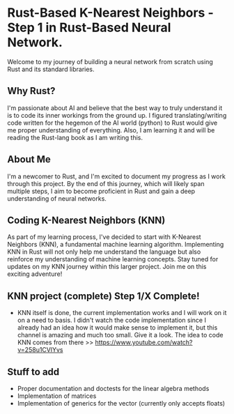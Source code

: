 # Rust-Based K-Nearest Neighbors - Step 1 in Rust-Based Neural Network.

Welcome to my journey of building a neural network from scratch using Rust and its standard libraries.

## Why Rust?
I'm passionate about AI and believe that the best way to truly understand it is to code its inner workings from the ground up. I figured translating/writing code written for the hegemon of the AI world (python)
to Rust would give me proper understanding of everything. Also, I am learning it and will be reading the Rust-lang book as I am writing this.

## About Me
I'm a newcomer to Rust, and I'm excited to document my progress as I work through this project. By the end of this journey, which will likely span multiple steps, I aim to become proficient in Rust and gain a deep understanding of neural networks.

## Coding K-Nearest Neighbors (KNN)
As part of my learning process, I've decided to start with K-Nearest Neighbors (KNN), a fundamental machine learning algorithm. Implementing KNN in Rust will not only help me understand the language but also reinforce my understanding of machine learning concepts. Stay tuned for updates on my KNN journey within this larger project. Join me on this exciting adventure!

## KNN project (complete) Step 1/X Complete!
- KNN itself is done, the current implementation works and I will work on it on a need to basis.
I didn't watch the code implementation since I already had an idea how it would make sense to implement it,
but this channel is amazing and much too small. Give it a look. The idea to code KNN comes from there >> https://www.youtube.com/watch?v=258u1CVlYvs


## Stuff to add
- Proper documentation and doctests for the linear algebra methods
- Implementation of matrices
- Implementation of generics for the vector (currently only accepts floats)

